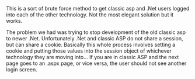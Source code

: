 This is a sort of brute force method to get classic asp and .Net users logged
into each of the other technology. Not the most elegant solution but it works.

The problem we had was trying to stop development of the old classic asp to newer .Net. Unfortunately .Net and classic ASP do not share a session, but can share a cookie.
Basically this whole process involves setting a cookie and putting those values into the session object of whichever technology they are moving into... If you are in classic ASP and the next page goes to an .aspx page, or vice versa, the user should not see another login screen. 
